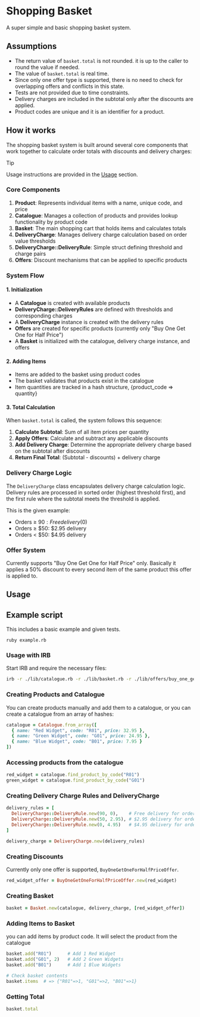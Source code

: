 # Shopping Basket

A super simple and basic shopping basket system.

## Assumptions

* The return value of `basket.total` is not rounded. it is up to the caller to round the value if needed.
* The value of `basket.total` is real time.
* Since only one offer type is supported, there is no need to check for overlapping offers and conflicts in this state.
* Tests are not provided due to time constraints.
* Delivery charges are included in the subtotal only after the discounts are applied.
* Product codes are unique and it is an identifier for a product.


## How it works

The shopping basket system is built around several core components that work together to calculate order totals with discounts and delivery charges:

> [!TIP]  
> Usage instructions are provided in the [Usage](#usage) section.

### Core Components

1. **Product**: Represents individual items with a name, unique code, and price
2. **Catalogue**: Manages a collection of products and provides lookup functionality by product code
3. **Basket**: The main shopping cart that holds items and calculates totals
4. **DeliveryCharge**: Manages delivery charge calculation based on order value thresholds
5. **DeliveryCharge::DeliveryRule**: Simple struct defining threshold and charge pairs
6. **Offers**: Discount mechanisms that can be applied to specific products

### System Flow

#### 1. Initialization
- A **Catalogue** is created with available products
- **DeliveryCharge::DeliveryRules** are defined with thresholds and corresponding charges
- A **DeliveryCharge** instance is created with the delivery rules
- **Offers** are created for specific products (currently only "Buy One Get One for Half Price")
- A **Basket** is initialized with the catalogue, delivery charge instance, and offers

#### 2. Adding Items
- Items are added to the basket using product codes
- The basket validates that products exist in the catalogue
- Item quantities are tracked in a hash structure, {product_code => quantity}

#### 3. Total Calculation
When `basket.total` is called, the system follows this sequence:

1. **Calculate Subtotal**: Sum of all item prices per quantity
2. **Apply Offers**: Calculate and subtract any applicable discounts
3. **Add Delivery Charge**: Determine the appropriate delivery charge based on the subtotal after discounts
4. **Return Final Total**: (Subtotal - discounts) + delivery charge

### Delivery Charge Logic
The `DeliveryCharge` class encapsulates delivery charge calculation logic. Delivery rules are processed in sorted order (highest threshold first), and the first rule where the subtotal meets the threshold is applied.

This is the given example:
- Orders ≥ $90: Free delivery ($0)
- Orders ≥ $50: $2.95 delivery
- Orders < $50: $4.95 delivery

### Offer System
Currently supports "Buy One Get One for Half Price" only. Basically it applies a 50% discount to every second item of the same product this offer is applied to.


## Usage

## Example script

This includes a basic example and given tests.

```
ruby example.rb
```

### Usage with IRB

Start IRB and require the necessary files:

```bash
irb -r ./lib/catalogue.rb -r ./lib/basket.rb -r ./lib/offers/buy_one_get_one_for_half_price.rb -r ./lib/delivery_charge.rb
```

### Creating Products and Catalogue

You can create products manually and add them to a catalogue, or you can create a catalogue from an array of hashes:

```ruby
catalogue = Catalogue.from_array([
  { name: "Red Widget", code: "R01", price: 32.95 },
  { name: "Green Widget", code: "G01", price: 24.95 },
  { name: "Blue Widget", code: "B01", price: 7.95 }
])
```

### Accessing products from the catalogue

```ruby
red_widget = catalogue.find_product_by_code("R01")
green_widget = catalogue.find_product_by_code("G01")
```

### Creating Delivery Charge Rules and DeliveryCharge

```ruby
delivery_rules = [
  DeliveryCharge::DeliveryRule.new(90, 0),    # Free delivery for orders over $90
  DeliveryCharge::DeliveryRule.new(50, 2.95), # $2.95 delivery for orders over $50
  DeliveryCharge::DeliveryRule.new(0, 4.95)   # $4.95 delivery for orders under $50
]

delivery_charge = DeliveryCharge.new(delivery_rules)
```

### Creating Discounts
Currently only one offer is supported, `BuyOneGetOneForHalfPriceOffer`.
```ruby
red_widget_offer = BuyOneGetOneForHalfPriceOffer.new(red_widget)
```

### Creating Basket

```ruby
basket = Basket.new(catalogue, delivery_charge, [red_widget_offer])
```

### Adding Items to Basket
you can add items by product code. It will select the product from the catalogue

```ruby
basket.add("R01")      # Add 1 Red Widget
basket.add("G01", 2)   # Add 2 Green Widgets
basket.add("B01")      # Add 1 Blue Widgets

# Check basket contents
basket.items  # => {"R01"=>1, "G01"=>2, "B01"=>1}
```

### Getting Total

```ruby
basket.total
```
